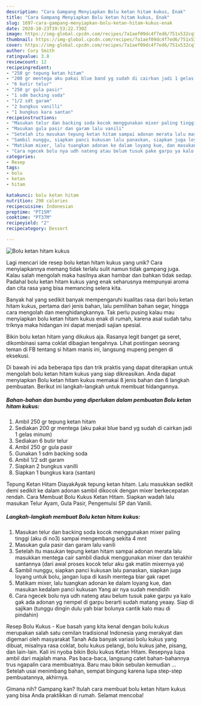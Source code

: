 ```yaml
---
description: "Cara Gampang Menyiapkan Bolu ketan hitam kukus, Enak"
title: "Cara Gampang Menyiapkan Bolu ketan hitam kukus, Enak"
slug: 1697-cara-gampang-menyiapkan-bolu-ketan-hitam-kukus-enak
date: 2020-10-23T19:53:22.730Z
image: https://img-global.cpcdn.com/recipes/7a1aef09dc4f7ed6/751x532cq70/bolu-ketan-hitam-kukus-foto-resep-utama.jpg
thumbnail: https://img-global.cpcdn.com/recipes/7a1aef09dc4f7ed6/751x532cq70/bolu-ketan-hitam-kukus-foto-resep-utama.jpg
cover: https://img-global.cpcdn.com/recipes/7a1aef09dc4f7ed6/751x532cq70/bolu-ketan-hitam-kukus-foto-resep-utama.jpg
author: Cory Smith
ratingvalue: 3.8
reviewcount: 12
recipeingredient:
- "250 gr tepung ketan hitam"
- "200 gr mentega aku pakai blue band yg sudah di cairkan jadi 1 gelas minum"
- "6 butir telur"
- "250 gr gula pasir"
- "1 sdm backing soda"
- "1/2 sdt garam"
- "2 bungkus vanilli"
- "1 bungkus kara santan"
recipeinstructions:
- "Masukan telur dan backing soda kocok menggunakan mixer paling tinggi (aku di no3) sampai mengembang sekita 4 mnt"
- "Masukan gula pasir dan garam lalu vanili"
- "Setelah itu masukan tepung ketan hitam sampai adonan merata lalu masukkan mentega cair sambil diaduk menggunakan mixer dan terakhir santannya (dari awal proses kocok telur aku gak matiin mixernya ya)"
- "Sambil nunggu, siapkan panci kukusan lalu panaskan, siapkan juga loyang untuk bolu, jangan lupa di kasih mentega biar gak rapet"
- "Matikam mixer, lalu tuangkan adonan ke dalam loyang kue, dan masukan kedalam panci kukusan Yang air nya sudah mendidih"
- "Cara ngecek bolu nya udh nateng atau belum tusuk pake garpu ya kalo gak ada adonan yg nempel di garpu berarti sudah matang yeaay. Siap di sajikan (tunggu dingin dulu yah biar bolunya cantik kalo mau di pindahin)"
categories:
- Resep
tags:
- bolu
- ketan
- hitam

katakunci: bolu ketan hitam 
nutrition: 298 calories
recipecuisine: Indonesian
preptime: "PT15M"
cooktime: "PT37M"
recipeyield: "2"
recipecategory: Dessert

---
```



![Bolu ketan hitam kukus](https://img-global.cpcdn.com/recipes/7a1aef09dc4f7ed6/751x532cq70/bolu-ketan-hitam-kukus-foto-resep-utama.jpg)

Lagi mencari ide resep bolu ketan hitam kukus yang unik? Cara menyiapkannya memang tidak terlalu sulit namun tidak gampang juga. Kalau salah mengolah maka hasilnya akan hambar dan bahkan tidak sedap. Padahal bolu ketan hitam kukus yang enak seharusnya mempunyai aroma dan cita rasa yang bisa memancing selera kita.

Banyak hal yang sedikit banyak mempengaruhi kualitas rasa dari bolu ketan hitam kukus, pertama dari jenis bahan, lalu pemilihan bahan segar, hingga cara mengolah dan menghidangkannya. Tak perlu pusing kalau mau menyiapkan bolu ketan hitam kukus enak di rumah, karena asal sudah tahu triknya maka hidangan ini dapat menjadi sajian spesial.

Bikin bolu ketan hitam yang dikukus aja. Rasanya legit banget ga seret, dikombinasi sama coklat dibagian tengahnya. Lihat postingan seorang teman di FB tentang si hitam manis ini, langsung mupeng pengen di eksekusi.


Di bawah ini ada beberapa tips dan trik praktis yang dapat diterapkan untuk mengolah bolu ketan hitam kukus yang siap dikreasikan. Anda dapat menyiapkan Bolu ketan hitam kukus memakai 8 jenis bahan dan 6 langkah pembuatan. Berikut ini langkah-langkah untuk membuat hidangannya.

<!--inarticleads1-->

##### Bahan-bahan dan bumbu yang diperlukan dalam pembuatan Bolu ketan hitam kukus:

1. Ambil 250 gr tepung ketan hitam
1. Sediakan 200 gr mentega (aku pakai blue band yg sudah di cairkan jadi 1 gelas minum)
1. Sediakan 6 butir telur
1. Ambil 250 gr gula pasir
1. Gunakan 1 sdm backing soda
1. Ambil 1/2 sdt garam
1. Siapkan 2 bungkus vanilli
1. Siapkan 1 bungkus kara (santan)


Tepung Ketan Hitam DiayakAyak tepung ketan hitam. Lalu masukkan sedikit demi sedikit ke dalam adonan sambil dikocok dengan mixer berkecepatan rendah. Cara Membuat Bolu Kukus Ketan Hitam. Siapkan wadah lalu masukan Telur Ayam, Gula Pasir, Pengemulsi SP dan Vanili. 

<!--inarticleads2-->

##### Langkah-langkah membuat Bolu ketan hitam kukus:

1. Masukan telur dan backing soda kocok menggunakan mixer paling tinggi (aku di no3) sampai mengembang sekita 4 mnt
1. Masukan gula pasir dan garam lalu vanili
1. Setelah itu masukan tepung ketan hitam sampai adonan merata lalu masukkan mentega cair sambil diaduk menggunakan mixer dan terakhir santannya (dari awal proses kocok telur aku gak matiin mixernya ya)
1. Sambil nunggu, siapkan panci kukusan lalu panaskan, siapkan juga loyang untuk bolu, jangan lupa di kasih mentega biar gak rapet
1. Matikam mixer, lalu tuangkan adonan ke dalam loyang kue, dan masukan kedalam panci kukusan Yang air nya sudah mendidih
1. Cara ngecek bolu nya udh nateng atau belum tusuk pake garpu ya kalo gak ada adonan yg nempel di garpu berarti sudah matang yeaay. Siap di sajikan (tunggu dingin dulu yah biar bolunya cantik kalo mau di pindahin)


Resep Bolu Kukus - Kue basah yang kita kenal dengan bolu kukus merupakan salah satu cemilan tradisional Indonesia yang merakyat dan digemari oleh masyarakat Tanah Ada banyak variasi bolu kukus yang dibuat, misalnya rasa coklat, bolu kukus pelangi, bolu kukus jahe, pisang, dan lain-lain. Kali ini nyoba bikin Bolu kukus Ketan Hitam. Resepnya lupa ambil dari majalah mana. Pas baca-baca, langsung catet bahan-bahannya trus ngapalin cara membuatnya. Baru mau bikin sebulan kemudian … Setelah usai menimbang bahan, sempat bingung karena lupa step-step pembuatannya, akhirnya. 

Gimana nih? Gampang kan? Itulah cara membuat bolu ketan hitam kukus yang bisa Anda praktikkan di rumah. Selamat mencoba!
